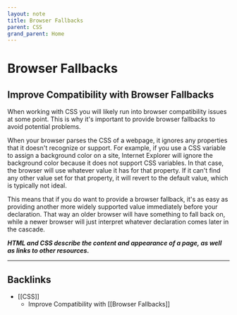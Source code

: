 ```yaml
---
layout: note
title: Browser Fallbacks
parent: CSS
grand_parent: Home
---
```


# Browser Fallbacks

## Improve Compatibility with Browser Fallbacks

When working with CSS you will likely run into browser compatibility issues at some point. This is why it's important to provide browser fallbacks to avoid potential problems.

When your browser parses the CSS of a webpage, it ignores any properties that it doesn't recognize or support. For example, if you use a CSS variable to assign a background color on a site, Internet Explorer will ignore the background color because it does not support CSS variables. In that case, the browser will use whatever value it has for that property. If it can't find any other value set for that property, it will revert to the default value, which is typically not ideal.

This means that if you do want to provide a browser fallback, it's as easy as providing another more widely supported value immediately before your declaration. That way an older browser will have something to fall back on, while a newer browser will just interpret whatever declaration comes later in the cascade.

**_HTML and CSS describe the content and appearance of a page, as well as links to other resources._**

---
## Backlinks
* [[CSS]]
	* Improve Compatibility with [[Browser Fallbacks]]

